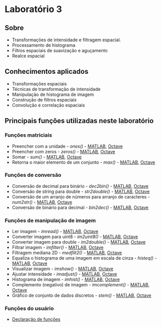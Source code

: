 # Laboratório 3
## Sobre
* Transformações de intensidade e filtragem espacial.
* Processamento de histograma
* Filtros espaciais de suavização e aguçamento
* Realce espacial

## Conhecimentos aplicados
  * Transformações espaciais
  * Técnicas de transformação de intensidade
  * Manipulação de histograma de imagem
  * Construção de filtros espaciais
  * Convolução e correlação espaciais
  
## Principais funções utilizadas neste laboratório
### Funções matriciais
  * Preencher com a unidade - *ones()* - [MATLAB](https://www.mathworks.com/help/matlab/ref/ones.html?s_tid=srchtitle), [Octave](https://octave.sourceforge.io/octave/function/ones.html)
  * Preencher com zeros - *zeros()* - [MATLAB](https://www.mathworks.com/help/matlab/ref/zeros.html?s_tid=srchtitle), [Octave](https://octave.sourceforge.io/octave/function/zeros.html)
  * Somar - *sum()* - [MATLAB](https://www.mathworks.com/help/matlab/ref/sum.html?s_tid=srchtitle), [Octave](https://octave.sourceforge.io/octave/function/sum.html)
  * Retorna o maior elemento de um conjunto - *max()* - [MATLAB](https://www.mathworks.com/help/matlab/ref/max.html?s_tid=srchtitle), [Octave](https://octave.sourceforge.io/octave/function/max.html)
  
### Funções de conversão
  * Conversão de decimal para binário - *dec2bin()* - [MATLAB](https://www.mathworks.com/help/matlab/ref/dec2bin.html?s_tid=srchtitle), [Octave](https://octave.sourceforge.io/octave/function/dec2bin.html)
  * Conversão de string para double - *str2double()* - [MATLAB](https://www.mathworks.com/help/matlab/ref/str2double.html?s_tid=srchtitle), [Octave](https://octave.sourceforge.io/octave/function/str2double.html)
  * Conversão de um arranjo de números para arranjo de caracteres - *num2str()* - [MATLAB](https://www.mathworks.com/help/matlab/ref/num2str.html?s_tid=srchtitle), [Octave](https://octave.sourceforge.io/octave/function/num2str.html)
  * Conversão de binário para decimal - *bin2dec()* - [MATLAB](https://www.mathworks.com/help/matlab/ref/bin2dec.html), [Octave](https://octave.sourceforge.io/octave/function/bin2dec.html)
### Funções de manipulação de imagem
  * Ler imagem - *imread()* - [MATLAB](https://www.mathworks.com/help/matlab/ref/imread.html?s_tid=srchtitle), [Octave](https://octave.org/doc/v4.2.1/Loading-and-Saving-Images.html#Loading-and-Saving-Images)
  * Converter imagem para uint8 - *im2uint8()* - [MATLAB](https://www.mathworks.com/help/images/ref/im2uint8.html), [Octave](https://octave.sourceforge.io/image/function/im2uint8.html)
  * Converter imagem para double - *im2double()* - [MATLAB](https://www.mathworks.com/help/matlab/ref/im2double.html?s_tid=srchtitle), [Octave](https://octave.sourceforge.io/image/function/im2double.html)
  * Filtrar imagem - *imfilter()* - [MATLAB](https://www.mathworks.com/help/images/ref/imfilter.html?s_tid=srchtitle), [Octave](https://octave.sourceforge.io/image/function/imfilter.html)
  * Filtragem mediana 2D - *medfilt2()* - [MATLAB](https://www.mathworks.com/help/images/ref/medfilt2.html?s_tid=srchtitle), [Octave](https://octave.sourceforge.io/image/function/medfilt2.html)
  * Equaliza o histograma de uma imagem em escala de cinza - *histeq()* - [MATLAB](https://www.mathworks.com/help/images/ref/histeq.html?s_tid=srchtitle), [Octave](https://octave.sourceforge.io/image/function/histeq.html)
  * Visualizar imagem - *imshow()* - [MATLAB](https://www.mathworks.com/help/images/ref/imshow.html?s_tid=srchtitle), [Octave](https://octave.sourceforge.io/octave/function/imshow.html)
  * Ajustar intensidade - *imadjust()* - [MATLAB](https://www.mathworks.com/help/images/ref/imadjust.html?s_tid=srchtitle), [Octave](https://octave.sourceforge.io/image/function/imadjust.html)
  * Histograma de imagem - *imhist()* - [MATLAB](https://www.mathworks.com/help/images/ref/imhist.html?s_tid=srchtitle), [Octave](https://octave.sourceforge.io/image/function/imhist.html)
  * Complemento (negativo) de imagem - *imcomplement()* - [MATLAB](https://www.mathworks.com/help/images/ref/imcomplement.html?s_tid=srchtitle), [Octave](https://octave.sourceforge.io/image/function/imcomplement.html)
  * Gráfico de conjunto de dados discretos - *stem()* - [MATLAB](https://www.mathworks.com/help/matlab/ref/stem.html?s_tid=srchtitle), [Octave](https://octave.sourceforge.io/octave/function/stem.html)
### Funções do usuário
  * [Declaração de funções](https://www.mathworks.com/help/matlab/ref/function.html?s_tid=srchtitle)
